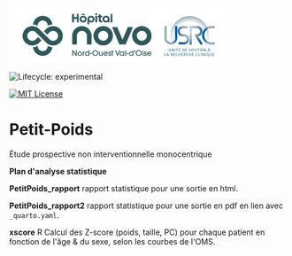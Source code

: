 ![USRC](novo_usrc.png)

<!-- badges: start -->

![Lifecycle: experimental](https://img.shields.io/badge/lifecycle-experimental-orange.svg)

[![MIT License](https://img.shields.io/badge/License-MIT-green.svg)](https://choosealicense.com/licenses/mit/)

<!-- badges: end -->


# Petit-Poids

Étude prospective non interventionnelle monocentrique


**Plan d'analyse statistique**

**PetitPoids_rapport** rapport statistique pour une sortie en html.

**PetitPoids_rapport2** rapport statistique pour une sortie en pdf en lien avec `_quarto.yaml`.

**xscore** R Calcul des Z-score (poids, taille, PC) pour chaque patient en fonction de l'âge & du sexe, selon les courbes de l'OMS.
